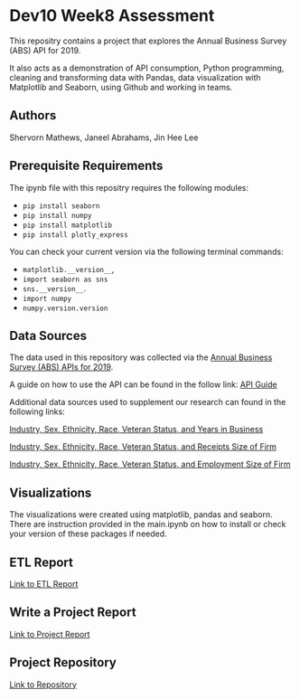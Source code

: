 # Dev10 Week8 Assessment

This repositry contains a project that explores the Annual Business Survey (ABS) API for 2019. 

It also acts as a demonstration of API consumption, Python programming, cleaning and transforming data with Pandas, data visualization with Matplotlib and Seaborn, using Github and working in teams.

## Authors

Shervorn Mathews, Janeel Abrahams, Jin Hee Lee

## Prerequisite Requirements

The ipynb file with this repositry requires the following modules:
- `pip install seaborn` 
- `pip install numpy`
- `pip install matplotlib`
- `pip install plotly_express`

You can check your current version via the following terminal commands: 
- `matplotlib.__version__`,
- `import seaborn as sns`
- `sns.__version__`.
- `import numpy`
- `numpy.version.version`

## Data Sources

The data used in this repository was collected via the [Annual Business Survey (ABS) APIs for 2019](https://www.census.gov/data/developers/data-sets/abs.2019.html).

A guide on how to use the API can be found in the follow link: [API Guide](https://www.census.gov/data/developers/guidance/api-user-guide.Help_&_Contact_Us.html)

Additional data sources used to supplement our research can found in the following links:

[Industry, Sex, Ethnicity, Race, Veteran Status, and Years in Business](https://data.census.gov/table?tid=ABSCS2018.AB1800CSA02&hidePreview=true)

[Industry, Sex, Ethnicity, Race, Veteran Status, and Receipts Size of Firm](https://data.census.gov/table?tid=ABSCS2018.AB1800CSA03&hidePreview=true)

[Industry, Sex, Ethnicity, Race, Veteran Status, and Employment Size of Firm](https://data.census.gov/table?tid=ABSCS2018.AB1800CSA04&hidePreview=true)

## Visualizations

The visualizations were created using matplotlib, pandas and seaborn. 
There are instruction provided in the main.ipynb on how to install or check your version of these packages if needed.

## ETL Report

[Link to ETL Report](https://github.com/HardoModo/Dev10_Week8_Assessment/blob/main/PDFs/Assessment%208%20ETL%20Report.pdf)

## Write a Project Report

[Link to Project Report](https://github.com/HardoModo/Dev10_Week8_Assessment/blob/main/PDFs/Assessment%208%20Project%20Report.pdf)

## Project Repository

[Link to Repository](https://github.com/HardoModo/Dev10_Week8_Assessment)
